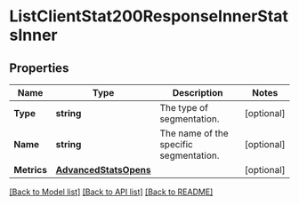 # ListClientStat200ResponseInnerStatsInner

## Properties

Name | Type | Description | Notes
------------ | ------------- | ------------- | -------------
**Type** | **string** | The type of segmentation. |[optional] 
**Name** | **string** | The name of the specific segmentation. |[optional] 
**Metrics** | [**AdvancedStatsOpens**](AdvancedStatsOpens.md) |  |[optional] 

[[Back to Model list]](../README.md#documentation-for-models) [[Back to API list]](../README.md#documentation-for-api-endpoints) [[Back to README]](../README.md)


